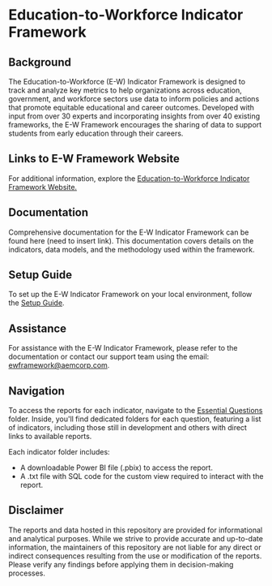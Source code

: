 # Education-to-Workforce Indicator Framework
## Background 
The Education-to-Workforce (E-W) Indicator Framework is designed to track and analyze key metrics to help organizations across education, government, and workforce sectors use data to inform policies and actions that promote equitable educational and career outcomes. Developed with input from over 30 experts and incorporating insights from over 40 existing frameworks, the E-W Framework encourages the sharing of data to support students from early education through their careers.
## Links to E-W Framework Website
For additional information, explore the <a href="https://educationtoworkforce.org/">Education-to-Workforce Indicator Framework Website.</a>
## Documentation
Comprehensive documentation for the E-W Indicator Framework can be found here (need to insert link). This documentation covers details on the indicators, data models, and the methodology used within the framework.
## Setup Guide
To set up the E-W Indicator Framework on your local environment, follow the [Setup Guide](https://github.com/CEDS-Collaborative-Exchange/Education-to-Workforce-Indicator-Framework/blob/main/E-W%20Framework%20Indicator%20Report(s)%20Setup%20Guide.docx).
## Assistance
For assistance with the E-W Indicator Framework, please refer to the documentation or contact our support team using the email: ewframework@aemcorp.com. 
## Navigation
To access the reports for each indicator, navigate to the [Essential Questions](https://github.com/CEDS-Collaborative-Exchange/Education-to-Workforce-Indicator-Framework/tree/main/Essential%20Questions) folder. Inside, you'll find dedicated folders for each question, featuring a list of indicators, including those still in development and others with direct links to available reports.

Each indicator folder includes:
* A downloadable Power BI file (.pbix) to access the report.
* A .txt file with SQL code for the custom view required to interact with the report.

## Disclaimer
The reports and data hosted in this repository are provided for informational and analytical purposes. While we strive to provide accurate and up-to-date information, the maintainers of this repository are not liable for any direct or indirect consequences resulting from the use or modification of the reports. Please verify any findings before applying them in decision-making processes.
